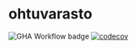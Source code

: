 # ohtuvarasto

![GHA Workflow badge](https://github.com/F4U57O/ohtuvarasto/workflows/CI/badge.svg)
[![codecov](https://codecov.io/gh/F4U57O/ohtuvarasto/graph/badge.svg?token=FYXTQEFXZ4)](https://codecov.io/gh/F4U57O/ohtuvarasto)
